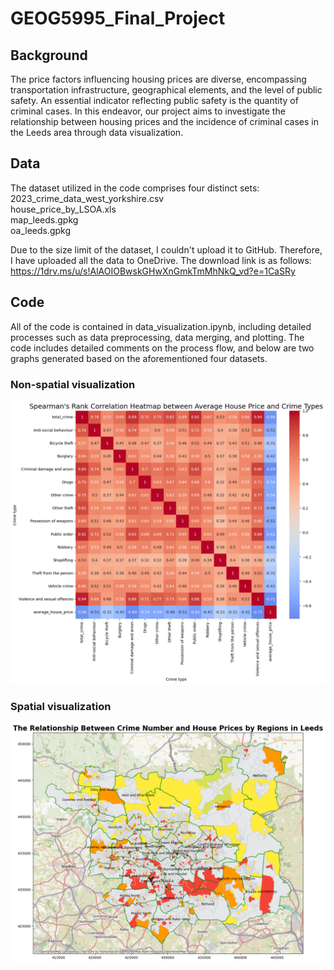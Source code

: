 # GEOG5995_Final_Project
## Background
The price factors influencing housing prices are diverse, encompassing transportation infrastructure, geographical elements, and the level of public safety. An essential indicator reflecting public safety is the quantity of criminal cases. In this endeavor, our project aims to investigate the relationship between housing prices and the incidence of criminal cases in the Leeds area through data visualization.

## Data
The dataset utilized in the code comprises four distinct sets:  
2023_crime_data_west_yorkshire.csv  
house_price_by_LSOA.xls  
map_leeds.gpkg  
oa_leeds.gpkg  

Due to the size limit of the dataset, I couldn't upload it to GitHub. Therefore, I have uploaded all the data to OneDrive. The download link is as follows:  
https://1drv.ms/u/s!AlAOIOBwskGHwXnGmkTmMhNkQ_vd?e=1CaSRy  

## Code
All of the code is contained in data_visualization.ipynb, including detailed processes such as data preprocessing, data merging, and plotting. The code includes detailed comments on the process flow, and below are two graphs generated based on the aforementioned four datasets.  
### Non-spatial visualization  
![Non-spatial visualization](Non-spatial.png)

### Spatial visualization  
![Spatial visualization](Spatial.png)



